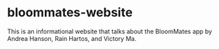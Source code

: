 # bloommates-website

This is an informational website that talks about the BloomMates app by Andrea Hanson, Rain Hartos, and Victory Ma.
